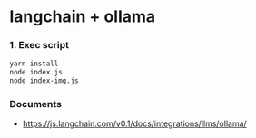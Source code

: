 langchain + ollama
===

### 1. Exec script

```bash
yarn install
node index.js
node index-img.js
```


### Documents

- https://js.langchain.com/v0.1/docs/integrations/llms/ollama/
